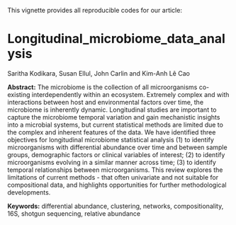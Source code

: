 This vignette provides all reproducible codes for our article:

# Longitudinal_microbiome_data_analysis

Saritha Kodikara, Susan Ellul, John Carlin and Kim-Anh Lê Cao 

**Abstract:** The microbiome is the collection of all microorganisms co-existing interdependently within an ecosystem. Extremely complex and with interactions between host and environmental factors over time, the microbiome is inherently dynamic. Longitudinal studies are important to capture the microbiome temporal variation and gain mechanistic insights into a microbial systems, but current statistical methods are limited due to the complex and inherent features of the data. We have identified three objectives for longitudinal microbiome statistical analysis (1) to identify microorganisms with differential abundance over time and between sample groups, demographic factors or clinical variables of interest; (2) to identify microorganisms evolving in a similar manner across time; (3) to identify temporal relationships between microorganisms. This review explores the limitations of current methods - that often univariate and not suitable for compositional data, and highlights opportunities for further methodological developments.

**Keywords:** differential abundance, clustering, networks, compositionality, 16S, shotgun sequencing, relative abundance
